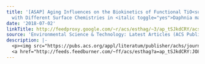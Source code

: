 ```yaml
---
title: '[ASAP] Aging Influences on the Biokinetics of Functional TiO<sub>2</sub> Nanoparticles
  with Different Surface Chemistries in <italic toggle="yes">Daphnia magna</italic>'
date: '2018-07-02'
linkTitle: http://feedproxy.google.com/~r/acs/esthag/~3/ap_tSJkdCRY/acs.est.7b04392
source: 'Environmental Science & Technology: Latest Articles (ACS Publications)'
description: |-
  <p><img src="https://pubs.acs.org/appl/literatum/publisher/achs/journals/content/esthag/0/esthag.ahead-of-print/acs.est.7b04392/20180702/images/medium/es-2017-04392u_0006.gif" alt="TOC Graphic"/></p><div><cite>Environmental Science & Technology</cite></div><div>DOI: 10.1021/acs.est.7b04392</div><div class="feedflare">
  <a href="http://feeds.feedburner.com/~ff/acs/esthag?a=ap_tSJkdCRY:JO8i0kUBln0:yIl2AUoC8zA"><img src="http://feeds.feedburner.com/~ff/acs/esthag?d=yIl2AUoC8zA" border="0"></img></a>
---
```

